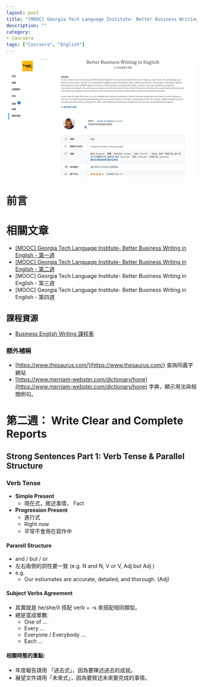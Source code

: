 ```yaml
---
layout: post
title: "[MOOC] Georgia Tech Language Institute- Better Business Writing in English - 第二週"
description: ""
category: 
- Coursera
tags: ["Coursera", "English"]
---
```


![image-20220128163717165](../images/2021/image-20220128163717165.png)

# 前言





# 相關文章

- [[MOOC] Georgia Tech Language Institute- Better Business Writing in English - 第一週](https://www.evanlin.com/moocs-eng-writing-1/)
- [[MOOC] Georgia Tech Language Institute- Better Business Writing in English - 第二週](https://www.evanlin.com/moocs-eng-writing-2/)
- [MOOC] Georgia Tech Language Institute- Better Business Writing in English - 第三週
- [MOOC] Georgia Tech Language Institute- Better Business Writing in English - 第四週

## 課程資源

- [Business English Writing 課程表](https://www.coursera.org/learn/business-writing-english/home/info)

### 額外補稱

- [https://www.thesaurus.com/](https://www.thesaurus.com/)  查詢同義字網站
- [https://www.merriam-webster.com/dictionary/hone](https://www.merriam-webster.com/dictionary/hone) 字典，顯示用法與相關例句。

# 第二週： Write Clear and Complete Reports

## Strong Sentences Part 1: Verb Tense & Parallel Structure

### Verb Tense

- **Simple Present**
  - 現在式，敘述事情， Fact
- **Progression Present**
  - 進行式
  - Right now
  - 平常不會用在寫作中

#### Pararell Structure

- and / but / or
- 左右兩側的詞性要一致 (e.g. N and N,  V or V, Adj but Adj )
- e.g.
  - Our estiumates are accurate, detailed, and thorough. (Adj)

#### Subject Verbs Agreement

- 其實就是 he/she/it 搭配 verb + -s 來搭配相同類型。
- 總是當成單數:
  - One of ...
  - Every ...
  - Everyone / Everybody ...
  - Each ...

#### 相關時態的重點:

- 年度報告請用 「過去式」，因為要陳述過去的成就。
- 展望文件請用「未來式」，因為要敘述未來要完成的事情。











